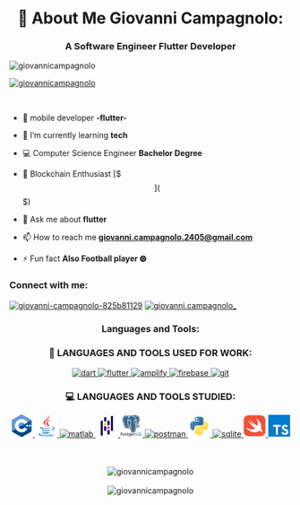 <h1 align="center">🚀 About Me Giovanni Campagnolo:</h1>
<h3 align="center">A Software Engineer Flutter Developer</h3>

<p align="left"> <img src="https://komarev.com/ghpvc/?username=giovannicampagnolo&label=Profile%20views&color=0e75b6&style=flat" alt="giovannicampagnolo" /> </p>

<p align="left"> <a href="https://github.com/ryo-ma/github-profile-trophy/?"><img src="https://github-profile-trophy.vercel.app/?username=giovannicampagnolo&theme=onedark" alt="giovannicampagnolo" /></a> </p>

<p align="left"> <a href="https://twitter.com/" target="blank"><img src="https://img.shields.io/twitter/follow/?logo=twitter&style=for-the-badge" alt="" /></a> </p>

- 📱 mobile developer **-flutter-**

- 🌱 I’m currently learning **tech**

- 💻 Computer Science Engineer **Bachelor Degree**

- 🚀 Blockchain Enthusiast [$$$]($$$)

- 💬 Ask me about **flutter**

- 📫 How to reach me **giovanni.campagnolo.2405@gmail.com**

- ⚡ Fun fact **Also Football player ⚽︎**

<h3 align="left">Connect with me:</h3>
<p align="left">
<a href="https://linkedin.com/in/giovanni-campagnolo-825b81129" target="blank"><img align="center" src="https://raw.githubusercontent.com/rahuldkjain/github-profile-readme-generator/master/src/images/icons/Social/linked-in-alt.svg" alt="giovanni-campagnolo-825b81129" height="30" width="40" /></a>
<a href="https://instagram.com/giovanni.campagnolo_" target="blank"><img align="center" src="https://raw.githubusercontent.com/rahuldkjain/github-profile-readme-generator/master/src/images/icons/Social/instagram.svg" alt="giovanni.campagnolo_" height="30" width="40" /></a>
</p>

<h3 align="center">Languages and Tools:</h3>

<h3 align="center"> 📱 LANGUAGES AND TOOLS USED FOR WORK:</h3>
<p align="center"> <a href="https://dart.dev" target="_blank" rel="noreferrer"> <img src="https://www.vectorlogo.zone/logos/dartlang/dartlang-icon.svg" alt="dart" width="40" height="40"/> </a>  <a href="https://flutter.dev" target="_blank" rel="noreferrer"> <img src="https://www.vectorlogo.zone/logos/flutterio/flutterio-icon.svg" alt="flutter" width="40" height="40"/> </a> <a href="https://aws.amazon.com/amplify/" target="_blank" rel="noreferrer"> <img src="https://docs.amplify.aws/assets/logo-dark.svg" alt="amplify" width="40" height="40"/> </a> <a href="https://firebase.google.com/" target="_blank" rel="noreferrer"> <img src="https://www.vectorlogo.zone/logos/firebase/firebase-icon.svg" alt="firebase" width="40" height="40"/> </a> <a href="https://git-scm.com/" target="_blank" rel="noreferrer"> <img src="https://www.vectorlogo.zone/logos/git-scm/git-scm-icon.svg" alt="git" width="40" height="40"/> </a>
</p>

<h3 align="center"> 💻 LANGUAGES AND TOOLS STUDIED:</h3>

<p align="center"> <a href="https://www.w3schools.com/cpp/" target="_blank" rel="noreferrer"> <img src="https://raw.githubusercontent.com/devicons/devicon/master/icons/cplusplus/cplusplus-original.svg" alt="cplusplus" width="40" height="40"/> </a> <a href="https://www.java.com" target="_blank" rel="noreferrer"> <img src="https://raw.githubusercontent.com/devicons/devicon/master/icons/java/java-original.svg" alt="java" width="40" height="40"/> </a> <a href="https://www.mathworks.com/" target="_blank" rel="noreferrer"> <img src="https://upload.wikimedia.org/wikipedia/commons/2/21/Matlab_Logo.png" alt="matlab" width="40" height="40"/> </a> <a href="https://pandas.pydata.org/" target="_blank" rel="noreferrer"> <img src="https://raw.githubusercontent.com/devicons/devicon/2ae2a900d2f041da66e950e4d48052658d850630/icons/pandas/pandas-original.svg" alt="pandas" width="40" height="40"/> </a> <a href="https://www.postgresql.org" target="_blank" rel="noreferrer"> <img src="https://raw.githubusercontent.com/devicons/devicon/master/icons/postgresql/postgresql-original-wordmark.svg" alt="postgresql" width="40" height="40"/> </a> <a href="https://postman.com" target="_blank" rel="noreferrer"> <img src="https://www.vectorlogo.zone/logos/getpostman/getpostman-icon.svg" alt="postman" width="40" height="40"/> </a> <a href="https://www.python.org" target="_blank" rel="noreferrer"> <img src="https://raw.githubusercontent.com/devicons/devicon/master/icons/python/python-original.svg" alt="python" width="40" height="40"/> </a> <a href="https://www.sqlite.org/" target="_blank" rel="noreferrer"> <img src="https://www.vectorlogo.zone/logos/sqlite/sqlite-icon.svg" alt="sqlite" width="40" height="40"/> </a> <a href="https://developer.apple.com/swift/" target="_blank" rel="noreferrer"> <img src="https://raw.githubusercontent.com/devicons/devicon/master/icons/swift/swift-original.svg" alt="swift" width="40" height="40"/> </a> <a href="https://www.typescriptlang.org/" target="_blank" rel="noreferrer"> <img src="https://raw.githubusercontent.com/devicons/devicon/master/icons/typescript/typescript-original.svg" alt="typescript" width="40" height="40"/> </a> </p>
<br/>
<br/>
<div align="center">
  <img align="center" src="https://github-readme-stats.vercel.app/api?username=giovannicampagnolo&show_icons=true&locale=en&theme=onedark" alt="giovannicampagnolo" />
</div>
<br/>
<div align="center">
  <img style="margin: auto" src="https://github-readme-streak-stats.herokuapp.com/?user=giovannicampagnolo&theme=onedark" alt="giovannicampagnolo" />
</div>
